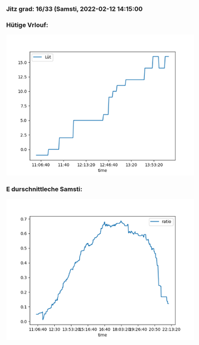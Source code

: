 ### Jitz grad: 16/33 (Samsti, 2022-02-12 14:15:00

### Hütige Vrlouf:
![Graph](Today.png)

### E durschnittleche Samsti:
![Graph](Samsti.png)